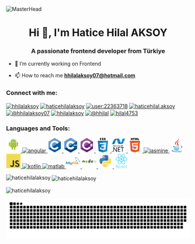 ![MasterHead](https://www.edupointbd.com/wp-content/uploads/2017/11/Programming-Language.png)
<h1 align="center">Hi 👋, I'm Hatice Hilal AKSOY</h1>
<h3 align="center">A passionate frontend developer from Türkiye</h3>

- 🔭 I’m currently working on Frontend

- 📫 How to reach me **hhilalaksoy07@hotmail.com**

<h3 align="left">Connect with me:</h3>
<p align="left">
<a href="https://twitter.com/hhilalaksoy" target="blank"><img align="center" src="https://raw.githubusercontent.com/rahuldkjain/github-profile-readme-generator/master/src/images/icons/Social/twitter.svg" alt="hhilalaksoy" height="30" width="40" /></a>
<a href="https://linkedin.com/in/haticehilalaksoy" target="blank"><img align="center" src="https://raw.githubusercontent.com/rahuldkjain/github-profile-readme-generator/master/src/images/icons/Social/linked-in-alt.svg" alt="haticehilalaksoy" height="30" width="40" /></a>
<a href="https://stackoverflow.com/users/user:22363718" target="blank"><img align="center" src="https://raw.githubusercontent.com/rahuldkjain/github-profile-readme-generator/master/src/images/icons/Social/stack-overflow.svg" alt="user:22363718" height="30" width="40" /></a>
<a href="https://instagram.com/haticehilal.aksoy" target="blank"><img align="center" src="https://raw.githubusercontent.com/rahuldkjain/github-profile-readme-generator/master/src/images/icons/Social/instagram.svg" alt="haticehilal.aksoy" height="30" width="40" /></a>
<a href="https://medium.com/@hhilalaksoy07" target="blank"><img align="center" src="https://raw.githubusercontent.com/rahuldkjain/github-profile-readme-generator/master/src/images/icons/Social/medium.svg" alt="@hhilalaksoy07" height="30" width="40" /></a>
<a href="https://www.codechef.com/users/hhilalaksoy" target="blank"><img align="center" src="https://cdn.jsdelivr.net/npm/simple-icons@3.1.0/icons/codechef.svg" alt="hhilalaksoy" height="30" width="40" /></a>
<a href="https://www.hackerearth.com/@hhilal" target="blank"><img align="center" src="https://raw.githubusercontent.com/rahuldkjain/github-profile-readme-generator/master/src/images/icons/Social/hackerearth.svg" alt="@hhilal" height="30" width="40" /></a>
<a href="https://discord.gg/hilal4753" target="blank"><img align="center" src="https://raw.githubusercontent.com/rahuldkjain/github-profile-readme-generator/master/src/images/icons/Social/discord.svg" alt="hilal4753" height="30" width="40" /></a>
</p>

<h3 align="left">Languages and Tools:</h3>
<p align="left"> <a href="https://developer.android.com" target="_blank" rel="noreferrer"> <img src="https://raw.githubusercontent.com/devicons/devicon/master/icons/android/android-original-wordmark.svg" alt="android" width="40" height="40"/> </a> <a href="https://angular.io" target="_blank" rel="noreferrer"> <img src="https://angular.io/assets/images/logos/angular/angular.svg" alt="angular" width="40" height="40"/> </a> <a href="https://www.cprogramming.com/" target="_blank" rel="noreferrer"> <img src="https://raw.githubusercontent.com/devicons/devicon/master/icons/c/c-original.svg" alt="c" width="40" height="40"/> </a> <a href="https://www.w3schools.com/cpp/" target="_blank" rel="noreferrer"> <img src="https://raw.githubusercontent.com/devicons/devicon/master/icons/cplusplus/cplusplus-original.svg" alt="cplusplus" width="40" height="40"/> </a> <a href="https://www.w3schools.com/cs/" target="_blank" rel="noreferrer"> <img src="https://raw.githubusercontent.com/devicons/devicon/master/icons/csharp/csharp-original.svg" alt="csharp" width="40" height="40"/> </a> <a href="https://www.w3schools.com/css/" target="_blank" rel="noreferrer"> <img src="https://raw.githubusercontent.com/devicons/devicon/master/icons/css3/css3-original-wordmark.svg" alt="css3" width="40" height="40"/> </a> <a href="https://dotnet.microsoft.com/" target="_blank" rel="noreferrer"> <img src="https://raw.githubusercontent.com/devicons/devicon/master/icons/dot-net/dot-net-original-wordmark.svg" alt="dotnet" width="40" height="40"/> </a> <a href="https://www.w3.org/html/" target="_blank" rel="noreferrer"> <img src="https://raw.githubusercontent.com/devicons/devicon/master/icons/html5/html5-original-wordmark.svg" alt="html5" width="40" height="40"/> </a> <a href="https://jasmine.github.io/" target="_blank" rel="noreferrer"> <img src="https://www.vectorlogo.zone/logos/jasmine/jasmine-icon.svg" alt="jasmine" width="40" height="40"/> </a> <a href="https://www.java.com" target="_blank" rel="noreferrer"> <img src="https://raw.githubusercontent.com/devicons/devicon/master/icons/java/java-original.svg" alt="java" width="40" height="40"/> </a> <a href="https://developer.mozilla.org/en-US/docs/Web/JavaScript" target="_blank" rel="noreferrer"> <img src="https://raw.githubusercontent.com/devicons/devicon/master/icons/javascript/javascript-original.svg" alt="javascript" width="40" height="40"/> </a> <a href="https://kotlinlang.org" target="_blank" rel="noreferrer"> <img src="https://www.vectorlogo.zone/logos/kotlinlang/kotlinlang-icon.svg" alt="kotlin" width="40" height="40"/> </a> <a href="https://www.mathworks.com/" target="_blank" rel="noreferrer"> <img src="https://upload.wikimedia.org/wikipedia/commons/2/21/Matlab_Logo.png" alt="matlab" width="40" height="40"/> </a> <a href="https://www.mysql.com/" target="_blank" rel="noreferrer"> <img src="https://raw.githubusercontent.com/devicons/devicon/master/icons/mysql/mysql-original-wordmark.svg" alt="mysql" width="40" height="40"/> </a> <a href="https://nodejs.org" target="_blank" rel="noreferrer"> <img src="https://raw.githubusercontent.com/devicons/devicon/master/icons/nodejs/nodejs-original-wordmark.svg" alt="nodejs" width="40" height="40"/> </a> <a href="https://www.python.org" target="_blank" rel="noreferrer"> <img src="https://raw.githubusercontent.com/devicons/devicon/master/icons/python/python-original.svg" alt="python" width="40" height="40"/> </a> <a href="https://reactjs.org/" target="_blank" rel="noreferrer"> <img src="https://raw.githubusercontent.com/devicons/devicon/master/icons/react/react-original-wordmark.svg" alt="react" width="40" height="40"/> </a> </p>

<p><img align="left" src="https://github-readme-stats.vercel.app/api/top-langs?username=haticehilalaksoy&show_icons=true&locale=en&layout=compact" alt="haticehilalaksoy" /></p>

<p>&nbsp;<img align="center" src="https://github-readme-stats.vercel.app/api?username=haticehilalaksoy&show_icons=true&locale=en" alt="haticehilalaksoy" /></p>

<p><img align="center" src="https://github-readme-streak-stats.herokuapp.com/?user=haticehilalaksoy&" alt="haticehilalaksoy" /></p>


<picture>
  <source media="(prefers-color-scheme: dark)" srcset="https://raw.githubusercontent.com/HaticeHilalAksoy/HaticeHilalAksoy/output/github-contribution-grid-snake-dark.svg">

  <source media="(prefers-color-scheme: light)" srcset="https://raw.githubusercontent.com/HaticeHilalAksoy/HaticeHilalAksoy/output/github-contribution-grid-snake.svg">

  <img alt="github contribution grid snake animation" src="https://raw.githubusercontent.com/HaticeHilalAksoy/HaticeHilalAksoy/output/github-contribution-grid-snake.svg">

</picture>

